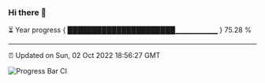 ### Hi there 👋

⏳ Year progress { ██████████████████████▁▁▁▁▁▁▁▁ } 75.28 %

---

⏰ Updated on Sun, 02 Oct 2022 18:56:27 GMT

![Progress Bar CI](https://github.com/liununu/liununu/workflows/Progress%20Bar%20CI/badge.svg)
